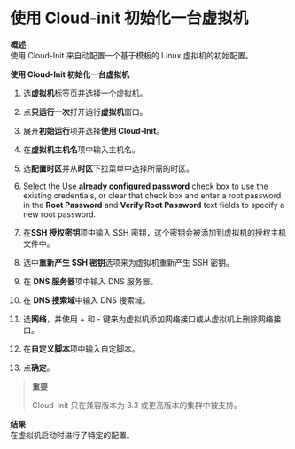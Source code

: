 # 使用 Cloud-init 初始化一台虚拟机

**概述**<br/>
使用 Cloud-Init 来自动配置一个基于模板的 Linux 虚拟机的初始配置。

**使用 Cloud-Init 初始化一台虚拟机**
1. 选**虚拟机**标签页并选择一个虚拟机。

2. 点**只运行一次**打开运行**虚拟机**窗口。

3. 展开**初始运行**项并选择**使用 Cloud-Init**。

4. 在**虚拟机主机名**项中输入主机名。

5. 选**配置时区**并从**时区**下拉菜单中选择所需的时区。

6. Select the Use **already configured password** check box to use the existing credentials, or clear that check box and enter a root password in the **Root Password** and **Verify Root Password** text fields to specify a new root password.

7. 在**SSH 授权密钥**项中输入 SSH 密钥，这个密钥会被添加到虚拟机的授权主机文件中。

8. 选中**重新产生 SSH 密钥**选项来为虚拟机重新产生 SSH 密钥。

9. 在 **DNS 服务器**项中输入 DNS 服务器。

10. 在 **DNS 搜索域**中输入 DNS 搜索域。

11. 选**网络**，并使用 + 和 - 键来为虚拟机添加网络接口或从虚拟机上删除网络接口。

12. 在**自定义脚本**项中输入自定脚本。

13. 点**确定**。

> **重要**
>
> Cloud-Init 只在兼容版本为 3.3 或更高版本的集群中被支持。

**结果**<br/>
在虚拟机启动时进行了特定的配置。
